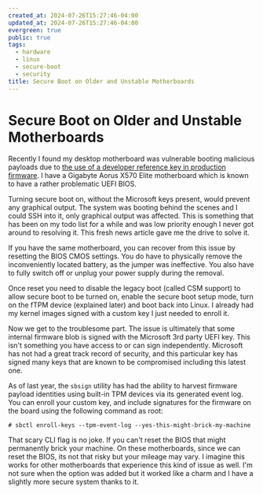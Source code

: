 ```yaml
---
created_at: 2024-07-26T15:27:46-04:00
updated_at: 2024-07-26T15:27:46-04:00
evergreen: true
public: true
tags:
  - hardware
  - linux
  - secure-boot
  - security
title: Secure Boot on Older and Unstable Motherboards
---
```


# Secure Boot on Older and Unstable Motherboards

Recently I found my desktop motherboard was vulnerable booting malicious payloads due to [the use of a developer reference key in production firmware](https://www.tomshardware.com/software/security-software/secure-boot-key-compromised-in-2022-is-still-in-use-in-over-200-models). I have a Gigabyte Aorus X570 Elite motherboard which is known to have a rather problematic UEFI BIOS.

Turning secure boot on, without the Microsoft keys present, would prevent any graphical output. The system was booting behind the scenes and I could SSH into it, only graphical output was affected. This is something that has been on my todo list for a while and was low priority enough I never got around to resolving it. This fresh news article gave me the drive to solve it.

If you have the same motherboard, you can recover from this issue by resetting the BIOS CMOS settings. You do have to physically remove the inconveniently located battery, as the jumper was ineffective. You also have to fully switch off or unplug your power supply during the removal.

Once reset you need to disable the legacy boot (called CSM support) to allow secure boot to be turned on, enable the secure boot setup mode, turn on the fTPM device (explained later) and boot back into Linux. I already had my kernel images signed with a custom key I just needed to enroll it.

Now we get to the troublesome part. The issue is ultimately that some internal firmware blob is signed with the Microsoft 3rd party UEFI key. This isn't something you have access to or can sign independently. Microsoft has not had a great track record of security, and this particular key has signed many keys that are known to be compromised including this latest one.

As of last year, the `sbsign` utility has had the ability to harvest firmware payload identities using built-in TPM devices via its generated event log. You can enroll your custom key, and include signatures for the firmware on the board using the following command as root:

```console
# sbctl enroll-keys --tpm-event-log --yes-this-might-brick-my-machine
```

That scary CLI flag is no joke. If you can't reset the BIOS that might permanently brick your machine. On these motherboards, since we can reset the BIOS, its not that risky but your mileage may vary. I imagine this works for other motherboards that experience this kind of issue as well. I'm not sure when the option was added but it worked like a charm and I have a slightly more secure system thanks to it.
